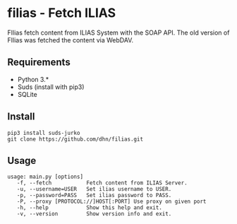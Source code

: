 filias - Fetch ILIAS
======

FIlias fetch content from ILIAS System with the SOAP API.
The old version of FIlias was fetched the content via WebDAV.

## Requirements ##

- Python 3.*
- Suds (install with pip3)
- SQLite

## Install

    pip3 install suds-jurko
    git clone https://github.com/dhn/filias.git
    
## Usage
	usage: main.py [options]
	   -f, --fetch           Fetch content from ILIAS Server.
	   -u, --username=USER   Set ilias username to USER.
	   -p, --password=PASS   Set ilias password to PASS.
	   -P, --proxy [PROTOCOL://]HOST[:PORT] Use proxy on given port
	   -h, --help            Show this help and exit.
	   -v, --version         Show version info and exit.
